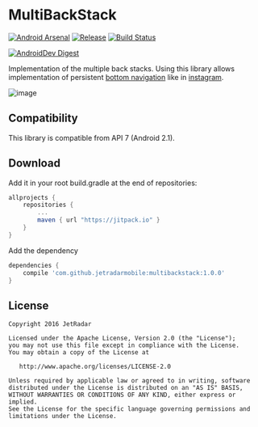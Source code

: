 MultiBackStack
==============

[![Android Arsenal](https://img.shields.io/badge/Android%20Arsenal-MultiBackStack-brightgreen.svg?style=flat)](http://android-arsenal.com/details/1/3636)
[![Release](https://jitpack.io/v/jetradarmobile/multibackstack.svg)](https://jitpack.io/#jetradarmobile/multibackstack)
[![Build Status](https://travis-ci.org/JetradarMobile/multibackstack.svg?branch=master)](https://travis-ci.org/JetradarMobile/multibackstack)

[![AndroidDev Digest](https://img.shields.io/badge/AndroidDev%20Digest-%2396-blue.svg)](https://www.androiddevdigest.com/digest-96/)

Implementation of the multiple back stacks. Using this library allows implementation of persistent [bottom navigation][1] like in [instagram][2].

![image](https://raw.githubusercontent.com/jetradarmobile/multibackstack/master/art/promo.jpg)


Compatibility
-------------

This library is compatible from API 7 (Android 2.1).


Download
--------

Add it in your root build.gradle at the end of repositories:

```groovy
allprojects {
    repositories {
        ...
        maven { url "https://jitpack.io" }
    }
}
```

Add the dependency

```groovy
dependencies {
    compile 'com.github.jetradarmobile:multibackstack:1.0.0'
}
```


License
-------

    Copyright 2016 JetRadar

    Licensed under the Apache License, Version 2.0 (the "License");
    you may not use this file except in compliance with the License.
    You may obtain a copy of the License at
    
       http://www.apache.org/licenses/LICENSE-2.0
    
    Unless required by applicable law or agreed to in writing, software
    distributed under the License is distributed on an "AS IS" BASIS,
    WITHOUT WARRANTIES OR CONDITIONS OF ANY KIND, either express or implied.
    See the License for the specific language governing permissions and
    limitations under the License.


[1]: https://www.google.com/design/spec/components/bottom-navigation.html
[2]: https://play.google.com/store/apps/details?id=com.instagram.android
